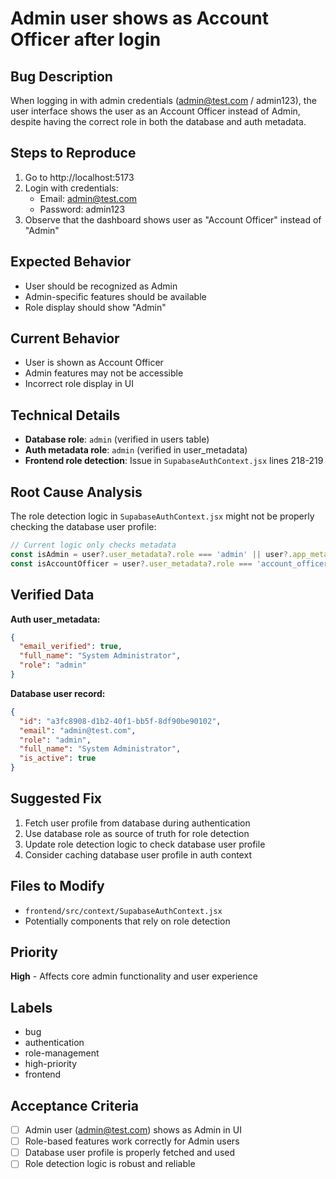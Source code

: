 # Admin user shows as Account Officer after login

## Bug Description
When logging in with admin credentials (admin@test.com / admin123), the user interface shows the user as an Account Officer instead of Admin, despite having the correct role in both the database and auth metadata.

## Steps to Reproduce
1. Go to http://localhost:5173
2. Login with credentials:
   - Email: admin@test.com
   - Password: admin123
3. Observe that the dashboard shows user as "Account Officer" instead of "Admin"

## Expected Behavior
- User should be recognized as Admin
- Admin-specific features should be available
- Role display should show "Admin"

## Current Behavior
- User is shown as Account Officer
- Admin features may not be accessible
- Incorrect role display in UI

## Technical Details
- **Database role**: `admin` (verified in users table)
- **Auth metadata role**: `admin` (verified in user_metadata)
- **Frontend role detection**: Issue in `SupabaseAuthContext.jsx` lines 218-219

## Root Cause Analysis
The role detection logic in `SupabaseAuthContext.jsx` might not be properly checking the database user profile:

```javascript
// Current logic only checks metadata
const isAdmin = user?.user_metadata?.role === 'admin' || user?.app_metadata?.role === 'admin'
const isAccountOfficer = user?.user_metadata?.role === 'account_officer' || user?.app_metadata?.role === 'account_officer'
```

## Verified Data
**Auth user_metadata:**
```json
{
  "email_verified": true,
  "full_name": "System Administrator",
  "role": "admin"
}
```

**Database user record:**
```json
{
  "id": "a3fc8908-d1b2-40f1-bb5f-8df90be90102",
  "email": "admin@test.com",
  "role": "admin",
  "full_name": "System Administrator",
  "is_active": true
}
```

## Suggested Fix
1. Fetch user profile from database during authentication
2. Use database role as source of truth for role detection
3. Update role detection logic to check database user profile
4. Consider caching database user profile in auth context

## Files to Modify
- `frontend/src/context/SupabaseAuthContext.jsx`
- Potentially components that rely on role detection

## Priority
**High** - Affects core admin functionality and user experience

## Labels
- bug
- authentication
- role-management
- high-priority
- frontend

## Acceptance Criteria
- [ ] Admin user (admin@test.com) shows as Admin in UI
- [ ] Role-based features work correctly for Admin users
- [ ] Database user profile is properly fetched and used
- [ ] Role detection logic is robust and reliable